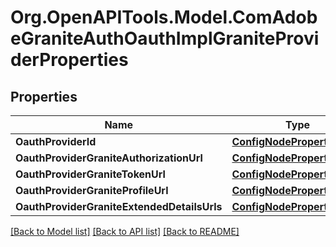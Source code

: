 # Org.OpenAPITools.Model.ComAdobeGraniteAuthOauthImplGraniteProviderProperties
## Properties

Name | Type | Description | Notes
------------ | ------------- | ------------- | -------------
**OauthProviderId** | [**ConfigNodePropertyString**](ConfigNodePropertyString.md) |  | [optional] 
**OauthProviderGraniteAuthorizationUrl** | [**ConfigNodePropertyString**](ConfigNodePropertyString.md) |  | [optional] 
**OauthProviderGraniteTokenUrl** | [**ConfigNodePropertyString**](ConfigNodePropertyString.md) |  | [optional] 
**OauthProviderGraniteProfileUrl** | [**ConfigNodePropertyString**](ConfigNodePropertyString.md) |  | [optional] 
**OauthProviderGraniteExtendedDetailsUrls** | [**ConfigNodePropertyString**](ConfigNodePropertyString.md) |  | [optional] 

[[Back to Model list]](../README.md#documentation-for-models) [[Back to API list]](../README.md#documentation-for-api-endpoints) [[Back to README]](../README.md)

